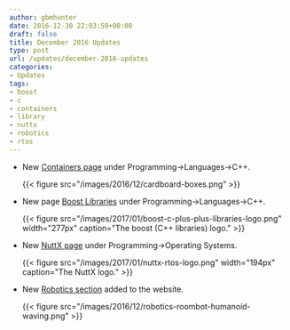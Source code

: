 ```yaml
---
author: gbmhunter
date: 2016-12-30 22:03:59+00:00
draft: false
title: December 2016 Updates
type: post
url: /updates/december-2016-updates
categories:
- Updates
tags:
- boost
- c
- containers
- library
- nuttx
- robotics
- rtos
---
```



* New [Containers page](/programming/languages/c-plus-plus/containers) under Programming->Languages->C++.  

	{{< figure src="/images/2016/12/cardboard-boxes.png"   >}}

* New page [Boost Libraries](/programming/languages/c-plus-plus/boost-libraries) under Programming->Languages->C++.  

	{{< figure src="/images/2017/01/boost-c-plus-plus-libraries-logo.png" width="277px" caption="The boost (C++ libraries) logo."  >}}

* New [NuttX page](/programming/operating-systems/nuttx) under Programming->Operating Systems.  

	{{< figure src="/images/2017/01/nuttx-rtos-logo.png" width="194px" caption="The NuttX logo."  >}}

* New [Robotics section](/robotics) added to the website.  

	{{< figure src="/images/2016/12/robotics-roombot-humanoid-waving.png"   >}}
